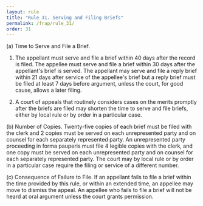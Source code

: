 ```yaml
---
layout: rule
title: "Rule 31. Serving and Filing Briefs"
permalink: /frap/rule_31/
order: 31
---
```


(a) Time to Serve and File a Brief.


1. The appellant must serve and file a brief within 40 days after the record is filed. The appellee must serve and file a brief within 30 days after the appellant's brief is served. The appellant may serve and file a reply brief within 21 days after service of the appellee's brief but a reply brief must be filed at least 7 days before argument, unless the court, for good cause, allows a later filing.


2. A court of appeals that routinely considers cases on the merits promptly after the briefs are filed may shorten the time to serve and file briefs, either by local rule or by order in a particular case.


(b) Number of Copies. Twenty-five copies of each brief must be filed with the clerk and 2 copies must be served on each unrepresented party and on counsel for each separately represented party. An unrepresented party proceeding in forma pauperis must file 4 legible copies with the clerk, and one copy must be served on each unrepresented party and on counsel for each separately represented party. The court may by local rule or by order in a particular case require the filing or service of a different number.


(c) Consequence of Failure to File. If an appellant fails to file a brief within the time provided by this rule, or within an extended time, an appellee may move to dismiss the appeal. An appellee who fails to file a brief will not be heard at oral argument unless the court grants permission.
